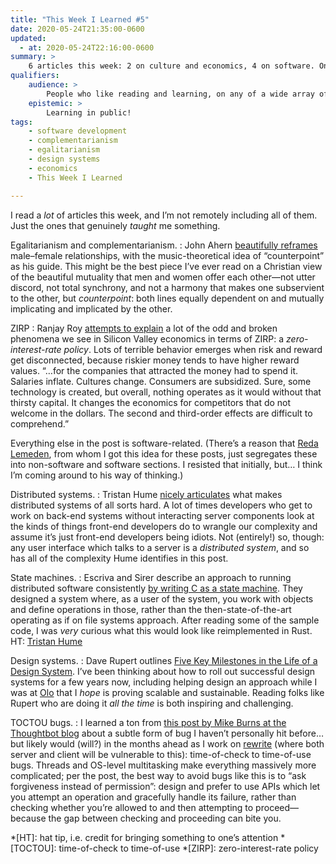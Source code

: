 ```yaml
---
title: "This Week I Learned #5"
date: 2020-05-24T21:35:00-0600
updated:
  - at: 2020-05-24T22:16:00-0600
summary: >
    6 articles this week: 2 on culture and economics, 4 on software. One of them is one of the best essays I’ve ever read on the subject in question.
qualifiers:
    audience: >
        People who like reading and learning, on any of a wide array of subjects! (There’s probably *something* on this list for you!)
    epistemic: >
        Learning in public!
tags:
    - software development
    - complementarianism
    - egalitarianism
    - design systems
    - economics
    - This Week I Learned

---
```


I read a *lot* of articles this week, and I’m not remotely including all of them. Just the ones that genuinely *taught* me something.

Egalitarianism and complementarianism.
:   John Ahern [beautifully reframes](https://www.firstthings.com/article/2020/04/contrapuntal-order) male–female relationships, with the music-theoretical idea of “counterpoint” as his guide. This might be the best piece I’ve ever read on a Christian view of the beautiful mutuality that men and women offer each other—not utter discord, not total synchrony, and not a harmony that makes one subservient to the other, but *counterpoint*: both lines equally dependent on and mutually implicating and implicated by the other.

<abbr>ZIRP</abbr>
:   Ranjay Roy [attempts to explain](https://themargins.substack.com/p/zirp-explains-the-world) a lot of the odd and broken phenomena we see in Silicon Valley economics in terms of ZIRP: a <i>zero-interest-rate policy</i>. Lots of terrible behavior emerges when risk and reward get disconnected, because riskier money tends to have higher reward values. “…for the companies that attracted the money had to spend it. Salaries inflate. Cultures change. Consumers are subsidized. Sure, some technology is created, but overall, nothing operates as it would without that thirsty capital. It changes the economics for competitors that do not welcome in the dollars. The second and third-order effects are difficult to comprehend.”

Everything else in the post is software-related. (There’s a reason that [Reda Lemeden](https://redalemeden.com), from whom I got this idea for these posts, just segregates these into non-software and software sections. I resisted that initially, but… I think I’m coming around to his way of thinking.)

Distributed systems.
:   Tristan Hume [nicely articulates](https://thume.ca/2020/05/17/pipes-kill-productivity/) what makes distributed systems of all sorts hard. A lot of times developers who get to work on back-end systems without interacting server components look at the kinds of things front-end developers do to wrangle our complexity and assume it’s just front-end developers being idiots. Not (entirely!) so, though: any user interface which talks to a server is a *distributed system*, and so has all of the complexity Hume identifies in this post. 

State machines.
:   Escriva and Sirer describe an approach to running distributed software consistently [by writing C as a state machine](https://hackingdistributed.com/2013/12/26/introducing-replicant/). They designed a system where, as a user of the system, you work with objects and define operations in those, rather than the then-state-of-the-art operating as if on file systems approach. After reading some of the sample code, I was *very* curious what this would look like reimplemented in Rust. HT: [Tristan Hume](https://thume.ca/2020/05/17/pipes-kill-productivity/)

Design systems.
:   Dave Rupert outlines [Five Key Milestones in the Life of a Design System](http://daverupert.com/2020/05/5-design-system-milestones/). I’ve been thinking about how to roll out successful design systems for a few years now, including helping design an approach while I was at [Olo](https://www.olo.com) that I *hope* is proving scalable and sustainable. Reading folks like Rupert who are doing it *all the time* is both inspiring and challenging.

TOCTOU bugs.
:   I learned a ton from [this post by Mike Burns at the Thoughtbot blog](https://thoughtbot.com/blog/toctou) about a subtle form of bug I haven’t personally hit before… but likely would (will?) in the months ahead as I work on [rewrite](https://rewrite.software) (where both server and client will be vulnerable to this): time-of-check to time-of-use bugs. Threads and OS-level multitasking make everything massively more complicated; per the post, the best way to avoid bugs like this is to “ask forgiveness instead of permission”: design and prefer to use <abbr>API</abbr>s which let you attempt an operation and gracefully handle its failure, rather than checking whether you’re allowed to and then attempting to proceed—because the gap between checking and proceeding can bite you.



*[HT]: hat tip, i.e. credit for bringing something to one’s attention
*[TOCTOU]: time-of-check to time-of-use
*[ZIRP]: zero-interest-rate policy

